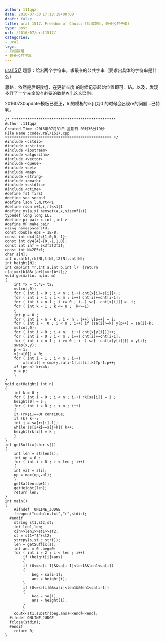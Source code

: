 ```yaml
---
author: 111qqz
date: 2016-07-30 17:18:19+00:00
draft: false
title: ural 1517. Freedom of Choice (后缀数组，最长公共子串)
type: post
url: /2016/07/ural1517/
categories:
- ural
tags:
- 后缀数组
- 最长公共字串
---
```


[ural1517](http://acm.timus.ru/problem.aspx?space=1&num=1517)
题意：给出两个字符串，求最长的公共字串（要求出具体的字符串是什么）

思路：依然是后缀数组，在更新长度 的时候记录起始位置即可，1A。以及，发现多开了一个完全没有必要的数组w[],这次已删。



20160730update:模板已更正，lrj的模板的rk[i]为0 的时候会出现re的问题...已特判。

    
    /* ***********************************************
    Author :111qqz
    Created Time :2016年07月31日 星期日 00时36分19秒
    File Name :code/ural/1517.cpp
    ************************************************ */
    #include <cstdio>
    #include <cstring>
    #include <iostream>
    #include <algorithm>
    #include <vector>
    #include <queue>
    #include <set>
    #include <map>
    #include <string>
    #include <cmath>
    #include <cstdlib>
    #include <ctime>
    #define fst first
    #define sec second
    #define lson l,m,rt<<1
    #define rson m+1,r,rt<<1|1
    #define ms(a,x) memset(a,x,sizeof(a))
    typedef long long LL;
    #define pi pair < int ,int >
    #define MP make_pair
    using namespace std;
    const double eps = 1E-8;
    const int dx4[4]={1,0,0,-1};
    const int dy4[4]={0,-1,1,0};
    const int inf = 0x3f3f3f3f;
    const int N=2E5+7;
    char s[N];
    int n,sa[N],rk[N],t[N],t2[N],cnt[N];
    int height[N];
    int cmp(int *r,int a,int b,int l)  {return r[a]==r[b]&&r[a+l]==r[b+l];}
    void getSa(int n,int m)
    {
        int *x = t,*y= t2;
        ms(cnt,0);
        for ( int i = 0 ; i < n ; i++) cnt[x[i]=s[i]]++;
        for ( int i = 1 ; i < m ; i++) cnt[i]+=cnt[i-1];
        for ( int i = n-1 ; i >= 0 ; i--) sa[--cnt[x[i]]] =  i;
        for ( int k = 1 ; k <= n ;  k<<=1)
        {
    	int p = 0 ;
    	for ( int i = n - k ; i < n ; i++) y[p++] = i;
    	for ( int i =  0 ; i < n ; i++) if (sa[i]>=k) y[p++] = sa[i]-k;
    	ms(cnt,0);
    	for ( int i = 0 ; i < n;  i++) cnt[x[y[i]]]++;
    	for ( int i = 0 ; i < m ; i++) cnt[i]+=cnt[i-1];
    	for ( int i = n-1 ; i >= 0 ; i--) sa[--cnt[x[y[i]]]] = y[i];
    	swap(x,y);
    	p = 1;
    	x[sa[0]] = 0;
    	for ( int i = 1 ; i < n ; i++)
    	    x[sa[i]] = cmp(y,sa[i-1],sa[i],k)?p-1:p++;
    	if (p>=n) break;
    	m = p;
        }
    }
    void getHeight( int n)
    {
        int k = 0 ;
        for ( int i = 0 ; i < n ; i++) rk[sa[i]] = i ;
        height[0] = 0 ;
        for ( int i = 0 ; i < n ; i++)
        {
    	if (rk[i]==0) continue;
    	if (k) k--;
    	int j = sa[rk[i]-1];
    	while (s[i+k]==s[j+k]) k++;
    	height[rk[i]] = k ;
        }
    }
    int getSuffix(char s[])
    {
        int len = strlen(s);
        int up = 0 ;
        for ( int i = 0 ; i < len ; i++)
        {
    	int val = s[i];
    	up = max(up,val);
        }
        getSa(len,up+1);
        getHeight(len);
        return len;
    }
    int main()
    {
    	#ifndef  ONLINE_JUDGE 
    	freopen("code/in.txt","r",stdin);
      #endif
    	string st1,st2,st;
    	int len1,len;
    	cin>>len1>>st1>>st2;
    	st = st1+"$"+st2;
    	strcpy(s,st.c_str());
    	len = getSuffix(s);
    	int ans = 0 ,beg=0;
    	for ( int i = 2 ; i < len ; i++)
    	    if (height[i]>ans)
    	    {
    		if (0<=sa[i-1]&&sa[i-1]<len1&&len1<sa[i])
    		{
    		    beg = sa[i-1];
    		    ans = height[i];
    		}
    		if (0<=sa[i]&&sa[i]<len1&&len1<sa[i-1])
    		{
    		    beg = sa[i];
    		    ans = height[i];
    		}
    	    }
    	cout<<st1.substr(beg,ans)<<endl<<endl;
      #ifndef ONLINE_JUDGE  
      fclose(stdin);
      #endif
        return 0;
    }
    
